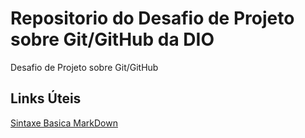 # Repositorio do Desafio de Projeto sobre Git/GitHub da DIO
Desafio de Projeto sobre Git/GitHub

## Links Úteis
[Sintaxe Basica MarkDown](https://www.markdownguide.org/basic-syntax/)
